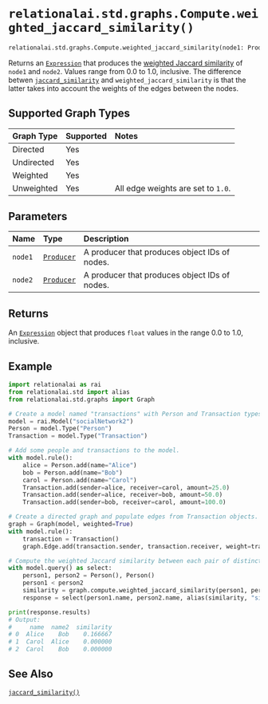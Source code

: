 # `relationalai.std.graphs.Compute.weighted_jaccard_similarity()`

```python
relationalai.std.graphs.Compute.weighted_jaccard_similarity(node1: Producer, node2: Producer) -> Expression
```

Returns an [`Expression`](../../../Expression.md) that produces the
[weighted Jaccard similarity](https://en.wikipedia.org/wiki/Jaccard_index) of `node1` and `node2`.
Values range from 0.0 to 1.0, inclusive.
The difference betwen [`jaccard_similarity`](./jaccard_similarity.md) and `weighted_jaccard_similarity`
is that the latter takes into account the weights of the edges between the nodes.

## Supported Graph Types

| Graph Type | Supported | Notes |
| :--- | :--- | :------ |
| Directed | Yes |   |
| Undirected | Yes |   |
| Weighted | Yes |   |
| Unweighted | Yes | All edge weights are set to `1.0`.  |

## Parameters

| Name | Type | Description |
| :--- | :--- | :------ |
| `node1` | [`Producer`](../../../Producer/README.md) | A producer that produces object IDs of nodes. |
| `node2` | [`Producer`](../../../Producer/README.md) | A producer that produces object IDs of nodes. |

## Returns

An [`Expression`](../../../Expression.md) object that produces `float` values in the range 0.0 to 1.0, inclusive.

## Example

```python
import relationalai as rai
from relationalai.std import alias
from relationalai.std.graphs import Graph

# Create a model named "transactions" with Person and Transaction types.
model = rai.Model("socialNetwork2")
Person = model.Type("Person")
Transaction = model.Type("Transaction")

# Add some people and transactions to the model.
with model.rule():
    alice = Person.add(name="Alice")
    bob = Person.add(name="Bob")
    carol = Person.add(name="Carol")
    Transaction.add(sender=alice, receiver=carol, amount=25.0)
    Transaction.add(sender=alice, receiver=bob, amount=50.0)
    Transaction.add(sender=bob, receiver=carol, amount=100.0)

# Create a directed graph and populate edges from Transaction objects.
graph = Graph(model, weighted=True)
with model.rule():
    transaction = Transaction()
    graph.Edge.add(transaction.sender, transaction.receiver, weight=transaction.amount)

# Compute the weighted Jaccard similarity between each pair of distinct people.
with model.query() as select:
    person1, person2 = Person(), Person()
    person1 < person2
    similarity = graph.compute.weighted_jaccard_similarity(person1, person2)
    response = select(person1.name, person2.name, alias(similarity, "similarity"))

print(response.results)
# Output:
#     name  name2  similarity
# 0  Alice    Bob    0.166667
# 1  Carol  Alice    0.000000
# 2  Carol    Bob    0.000000
```

## See Also

[`jaccard_similarity()`](./jaccard_similarity.md)
